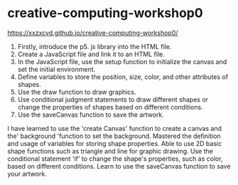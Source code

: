 # creative-computing-workshop0

https://xxzxcvd.github.io/creative-computing-workshop0/


1. Firstly, introduce the p5. js library into the HTML file.
2. Create a JavaScript file and link it to an HTML file.
3. In the JavaScript file, use the setup function to initialize the canvas and set the initial environment.
4. Define variables to store the position, size, color, and other attributes of shapes.
5. Use the draw function to draw graphics.
6. Use conditional judgment statements to draw different shapes or change the properties of shapes based on different conditions.
7. Use the saveCanvas function to save the artwork.

I have learned to use the 'create Canvas' function to create a canvas and the' background 'function to set the background.
Mastered the definition and usage of variables for storing shape properties.
Able to use 2D basic shape functions such as triangle and line for graphic drawing.
Use the conditional statement 'if' to change the shape's properties, such as color, based on different conditions.
Learn to use the saveCanvas function to save your artwork.
